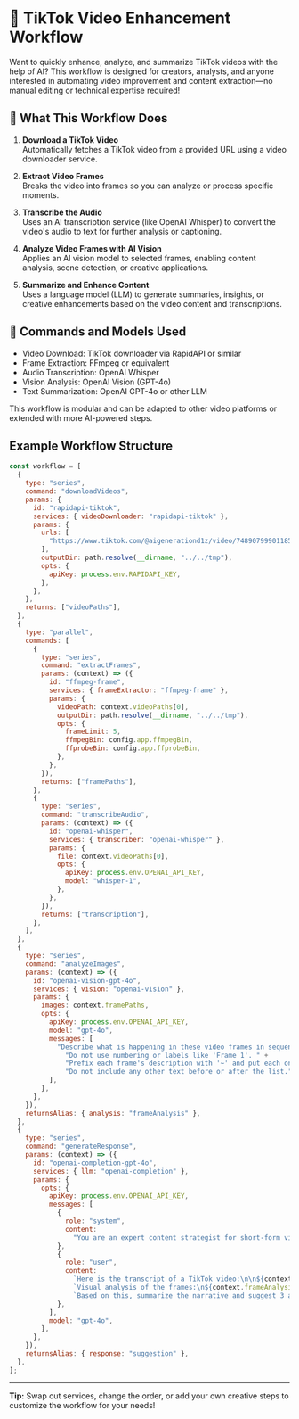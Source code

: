 # 🚀 TikTok Video Enhancement Workflow

Want to quickly enhance, analyze, and summarize TikTok videos with the help of AI? This workflow is designed for creators, analysts, and anyone interested in automating video improvement and content extraction—no manual editing or technical expertise required!

## 🤖 What This Workflow Does

1. **Download a TikTok Video**  
   Automatically fetches a TikTok video from a provided URL using a video downloader service.

2. **Extract Video Frames**  
   Breaks the video into frames so you can analyze or process specific moments.

3. **Transcribe the Audio**  
   Uses an AI transcription service (like OpenAI Whisper) to convert the video's audio to text for further analysis or captioning.

4. **Analyze Video Frames with AI Vision**  
   Applies an AI vision model to selected frames, enabling content analysis, scene detection, or creative applications.

5. **Summarize and Enhance Content**  
   Uses a language model (LLM) to generate summaries, insights, or creative enhancements based on the video content and transcriptions.

## 🧱 Commands and Models Used

- Video Download: TikTok downloader via RapidAPI or similar
- Frame Extraction: FFmpeg or equivalent
- Audio Transcription: OpenAI Whisper
- Vision Analysis: OpenAI Vision (GPT-4o)
- Text Summarization: OpenAI GPT-4o or other LLM

This workflow is modular and can be adapted to other video platforms or extended with more AI-powered steps.

## Example Workflow Structure

```js
const workflow = [
  {
    type: "series",
    command: "downloadVideos",
    params: {
      id: "rapidapi-tiktok",
      services: { videoDownloader: "rapidapi-tiktok" },
      params: {
        urls: [
          "https://www.tiktok.com/@aigenerationd1z/video/7489079990118599958",
        ],
        outputDir: path.resolve(__dirname, "../../tmp"),
        opts: {
          apiKey: process.env.RAPIDAPI_KEY,
        },
      },
    },
    returns: ["videoPaths"],
  },
  {
    type: "parallel",
    commands: [
      {
        type: "series",
        command: "extractFrames",
        params: (context) => ({
          id: "ffmpeg-frame",
          services: { frameExtractor: "ffmpeg-frame" },
          params: {
            videoPath: context.videoPaths[0],
            outputDir: path.resolve(__dirname, "../../tmp"),
            opts: {
              frameLimit: 5,
              ffmpegBin: config.app.ffmpegBin,
              ffprobeBin: config.app.ffprobeBin,
            },
          },
        }),
        returns: ["framePaths"],
      },
      {
        type: "series",
        command: "transcribeAudio",
        params: (context) => ({
          id: "openai-whisper",
          services: { transcriber: "openai-whisper" },
          params: {
            file: context.videoPaths[0],
            opts: {
              apiKey: process.env.OPENAI_API_KEY,
              model: "whisper-1",
            },
          },
        }),
        returns: ["transcription"],
      },
    ],
  },
  {
    type: "series",
    command: "analyzeImages",
    params: (context) => ({
      id: "openai-vision-gpt-4o",
      services: { vision: "openai-vision" },
      params: {
        images: context.framePaths,
        opts: {
          apiKey: process.env.OPENAI_API_KEY,
          model: "gpt-4o",
          messages: [
            "Describe what is happening in these video frames in sequence. " +
              "Do not use numbering or labels like 'Frame 1'. " +
              "Prefix each frame's description with '~' and put each on a new line. " +
              "Do not include any other text before or after the list.",
          ],
        },
      },
    }),
    returnsAlias: { analysis: "frameAnalysis" },
  },
  {
    type: "series",
    command: "generateResponse",
    params: (context) => ({
      id: "openai-completion-gpt-4o",
      services: { llm: "openai-completion" },
      params: {
        opts: {
          apiKey: process.env.OPENAI_API_KEY,
          messages: [
            {
              role: "system",
              content:
                "You are an expert content strategist for short-form videos.",
            },
            {
              role: "user",
              content:
                `Here is the transcript of a TikTok video:\n\n${context.transcription}\n\n` +
                `Visual analysis of the frames:\n${context.frameAnalysis}\n\n` +
                `Based on this, summarize the narrative and suggest 3 alternative but related concepts that could perform well.`,
            },
          ],
          model: "gpt-4o",
        },
      },
    }),
    returnsAlias: { response: "suggestion" },
  },
];
```

---

**Tip:** Swap out services, change the order, or add your own creative steps to customize the workflow for your needs!
